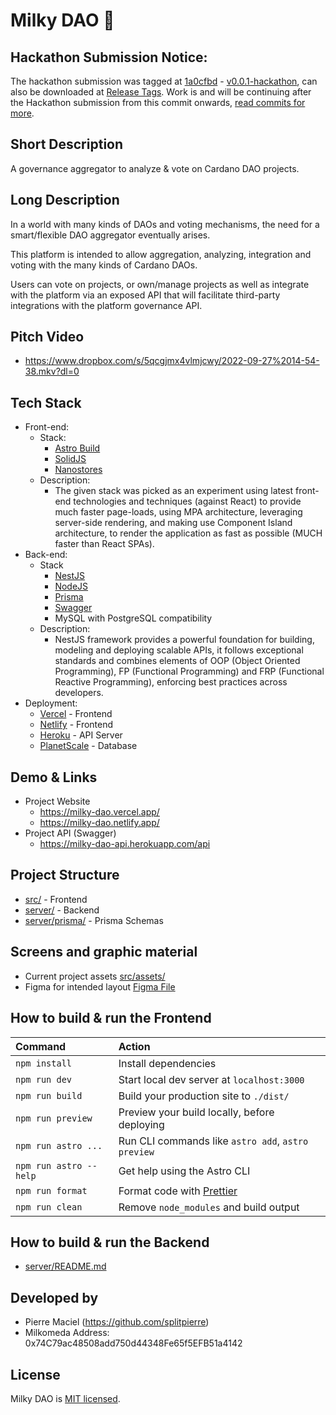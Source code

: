 # Milky DAO 🌌

## Hackathon Submission Notice:

The hackathon submission was tagged at [1a0cfbd](https://github.com/splitpierre/milky-dao/commit/1a0cfbde34ff5d755a5a00fc40a30bb96cb4c479) - [v0.0.1-hackathon](https://github.com/splitpierre/milky-dao/tree/v0.0.1-hackathon), can also be downloaded at [Release Tags](https://github.com/splitpierre/milky-dao/tags). Work is and will be continuing after the Hackathon submission from this commit onwards, [read commits for more](https://github.com/splitpierre/milky-dao/commits/main).

## Short Description

A governance aggregator to analyze & vote on Cardano DAO projects.

## Long Description

In a world with many kinds of DAOs and voting mechanisms, the need for a smart/flexible DAO aggregator eventually arises.

This platform is intended to allow aggregation, analyzing, integration and voting with the many kinds of Cardano DAOs.

Users can vote on projects, or own/manage projects as well as integrate with the platform via an exposed API that will facilitate third-party integrations with the platform governance API.

## Pitch Video

- https://www.dropbox.com/s/5qcgjmx4vlmjcwy/2022-09-27%2014-54-38.mkv?dl=0

## Tech Stack

- Front-end:
  - Stack:
    - [Astro Build](https://astro.build/)
    - [SolidJS](https://www.solidjs.com/)
    - [Nanostores](https://github.com/nanostores/nanostores)
  - Description:
    - The given stack was picked as an experiment using latest front-end technologies and techniques (against React) to provide much faster page-loads, using MPA architecture, leveraging server-side rendering, and making use Component Island architecture, to render the application as fast as possible (MUCH faster than React SPAs).
- Back-end:
  - Stack
    - [NestJS](https://docs.nestjs.com/)
    - [NodeJS](https://nodejs.dev/en/)
    - [Prisma](https://prisma.io/)
    - [Swagger](https://swagger.io/)
    - MySQL with PostgreSQL compatibility
  - Description:
    - NestJS framework provides a powerful foundation for building, modeling and deploying scalable APIs, it follows exceptional standards and combines elements of OOP (Object Oriented Programming), FP (Functional Programming) and FRP (Functional Reactive Programming), enforcing best practices across developers.
- Deployment:
  - [Vercel](https://vercel.com/) - Frontend
  - [Netlify](https://netlify.app/) - Frontend
  - [Heroku](https://heroku.com/) - API Server
  - [PlanetScale](https://planetscale.com/) - Database

## Demo & Links

- Project Website
  - https://milky-dao.vercel.app/
  - https://milky-dao.netlify.app/
- Project API (Swagger)
  - https://milky-dao-api.herokuapp.com/api

## Project Structure

- [src/](src/) - Frontend
- [server/](server/) - Backend
- [server/prisma/](server/prisma/) - Prisma Schemas

## Screens and graphic material

- Current project assets [src/assets/](src/assets/)
- Figma for intended layout [Figma File](https://www.figma.com/file/f0uA5u7FgFkaKVDadjUu7h/Milky-DAO?node-id=2%3A2)

## How to build & run the Frontend

| Command                | Action                                             |
| :--------------------- | :------------------------------------------------- |
| `npm install`          | Install dependencies                               |
| `npm run dev`          | Start local dev server at `localhost:3000`         |
| `npm run build`        | Build your production site to `./dist/`            |
| `npm run preview`      | Preview your build locally, before deploying       |
| `npm run astro ...`    | Run CLI commands like `astro add`, `astro preview` |
| `npm run astro --help` | Get help using the Astro CLI                       |
| `npm run format`       | Format code with [Prettier](https://prettier.io/)  |
| `npm run clean`        | Remove `node_modules` and build output             |

## How to build & run the Backend

- [server/README.md](server/README.md)

## Developed by

- Pierre Maciel (https://github.com/splitpierre)
- Milkomeda Address: 0x74C79ac48508add750d44348Fe65f5EFB51a4142

## License

Milky DAO is [MIT licensed](LICENSE).
